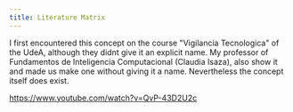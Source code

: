 ```yaml
---
title: Literature Matrix
---
```


I first encountered this concept on the course "Vigilancia Tecnologica" of the UdeA, although they didnt give it an explicit name. My professor of Fundamentos de Inteligencia Computacional (Claudia Isaza), also show it and made us make one without giving it a name.  Nevertheless the concept itself does exist.

https://www.youtube.com/watch?v=QvP-43D2U2c